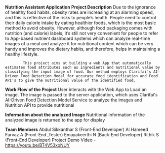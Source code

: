 **Nutrition Assistant Application**
**Project Description**
            Due to the ignorance of healthy food habits, obesity rates are increasing at an alarming speed, and this is reflective of the risks to people’s health. People need to control their daily calorie intake by eating healthier foods, which is the most basic method to avoid obesity. However, although food packaging comes with nutrition (and calorie) labels, it’s still not very convenient for people to refer to App-based nutrient dashboard systems which can analyze real-time images of a meal and analyze it for nutritional content which can be very handy and improves the dietary habits, and therefore, helps in maintaining a healthy lifestyle.

            This project aims at building a web App that automatically estimates food attributes such as ingredients and nutritional value by classifying the input image of food. Our method employs Clarifai's AI-Driven Food Detection Model for accurate food identification and Food API's to give the nutritional value of the identified food.

**Work Flow of the Project**
      User interacts with the Web App to Load an image. The image is passed to the server application, which uses Clarifai's AI-Driven Food Detection Model Service to analyze the images and Nutrition API to provide nutritional
      
**Information about the analyzed Image**
      Nutritional information of the analyzed image is returned to the app for display


**Team Members**
Abdul Sikkanthar S (Front-End Developer)
Al Hameed Farvaz A (Front-End ,Tester)
Emayakeerthi N (Back-End Developer)
Rithik S (Front-End Developer)
Project Demo Video - https://youtu.be/BT4V53xoNUY
